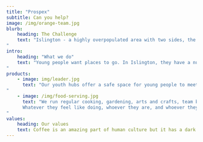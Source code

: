 ```yaml
---
title: "Prospex"
subtitle: Can you help?
image: /img/orange-team.jpg
blurb:
    heading: The Challenge
    text: "Islington - a highly overpopulated area with two sides, the leafy mansions of the upper class and the low-income households in which a third of under-sixteens live. In one in three Islington households, no-one is employed. Over half of single parents in the borough – mostly mothers – are out of work. Just a fifth are in full employment, half the national average. It’s also full of young people with drive, creativity, ideas – and enormous potential. But without safe green spaces, playgrounds, or youth centres, they have nowhere to grow. And without the financial freedom to travel to other areas of the city, they cannot benefit from better local provisions elsewhere. We don’t want their energy and ambitions to go to waste. Can you help?
"
intro:
    heading: "What we do"
    text: "Young people want places to go. In Islington, they have a number of options, but few of them are free. Community centres in estates have been closed, or are being redeveloped. Many don’t feel safe travelling to the places which remain open because of high incidence of crime or antisocial behaviour. Prospex gives them somewhere to learn, play, or just relax – closer to home.
"
products:
    - image: img/leader.jpg
      text: "Our youth hubs offer a safe space for young people to meet new people, learn new skills, and enjoy themselves in an environment designed to promote positive wellbeing. We have a ‘Healthy Bodies, Healthy Minds’ approach – stimulating both the physical body, and the mind.
"
    - image: /img/food-serving.jpg
      text: "We run regular cooking, gardening, arts and crafts, team building, and personal development sessions, coupled with sports, physical activity and trips to the countryside.
      Whatever they feel like doing, whoever they are, and whoever they wish to be, we want every young person to find a home at Prospex.
"
values:
    heading: Our values
    text: Coffee is an amazing part of human culture but it has a dark side too – one of colonialism and mindless abuse of natural resources and human lives. We want to turn this around and return the coffee trade to the drink’s exhilarating, empowering and unifying nature.
---
```

